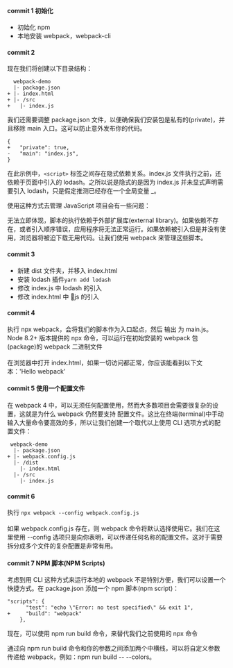 #### commit 1 初始化

* 初始化 npm
* 本地安装 webpack，webpack-cli

#### commit 2

现在我们将创建以下目录结构：

```
  webpack-demo
  |- package.json
+ |- index.html
+ |- /src
+   |- index.js
```

我们还需要调整 package.json 文件，以便确保我们安装包是私有的(private)，并且移除 main 入口。这可以防止意外发布你的代码。

```
{
+   "private": true,
-   "main": "index.js",
}
```

在此示例中，`<script>` 标签之间存在隐式依赖关系。index.js 文件执行之前，还依赖于页面中引入的 lodash。之所以说是隐式的是因为 index.js 并未显式声明需要引入 lodash，只是假定推测已经存在一个全局变量 \_。

使用这种方式去管理 JavaScript 项目会有一些问题：

无法立即体现，脚本的执行依赖于外部扩展库(external library)。如果依赖不存在，或者引入顺序错误，应用程序将无法正常运行。如果依赖被引入但是并没有使用，浏览器将被迫下载无用代码。让我们使用 webpack 来管理这些脚本。

#### commit 3

* 新建 dist 文件夹，并移入 index.html
* 安装 lodash 插件`yarn add lodash`
* 修改 index.js 中 lodash 的引入
* 修改 index.html 中 js 的引入

#### commit 4

执行 npx webpack，会将我们的脚本作为入口起点，然后 输出 为 main.js。Node 8.2+ 版本提供的 npx 命令，可以运行在初始安装的 webpack 包(package)的 webpack 二进制文件<br><br>
在浏览器中打开 index.html，如果一切访问都正常，你应该能看到以下文本：'Hello webpack'

#### commit 5 使用一个配置文件

在 webpack 4 中，可以无须任何配置使用，然而大多数项目会需要很复杂的设置，这就是为什么 webpack 仍然要支持 配置文件。这比在终端(terminal)中手动输入大量命令要高效的多，所以让我们创建一个取代以上使用 CLI 选项方式的配置文件：

```
 webpack-demo
  |- package.json
+ |- webpack.config.js
  |- /dist
    |- index.html
  |- /src
    |- index.js
```

#### commit 6

执行 `npx webpack --config webpack.config.js`<br><br>
如果 webpack.config.js 存在，则 webpack 命令将默认选择使用它。我们在这里使用 --config 选项只是向你表明，可以传递任何名称的配置文件。这对于需要拆分成多个文件的复杂配置是非常有用。

#### commit 7 NPM 脚本(NPM Scripts)

考虑到用 CLI 这种方式来运行本地的 webpack 不是特别方便，我们可以设置一个快捷方式。在 package.json 添加一个 npm 脚本(npm script)：

```
"scripts": {
      "test": "echo \"Error: no test specified\" && exit 1",
+     "build": "webpack"
    },
```

现在，可以使用 npm run build 命令，来替代我们之前使用的 npx 命令<br>

通过向 npm run build 命令和你的参数之间添加两个中横线，可以将自定义参数传递给 webpack，例如：npm run build -- --colors。
